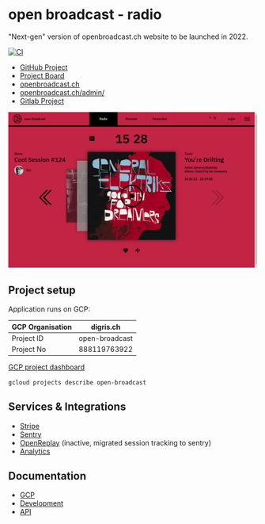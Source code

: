 # open broadcast - radio

"Next-gen" version of openbroadcast.ch website to be launched in 2022.

[![CI](https://github.com/digris/obr-web/actions/workflows/ci.yaml/badge.svg)](https://github.com/digris/obr-web/actions/workflows/ci.yaml)

- [GitHub Project](https://github.com/digris/obr-web)
- [Project Board](https://github.com/orgs/digris/projects/2)
- [openbroadcast.ch](https://openbroadcast.ch/)
- [openbroadcast.ch/admin/](https://openbroadcast.ch/admin/)
- [Gitlab Project](https://gitlab.com/digris/open-broadcast/openbroadcast.ch)


![screen - radio](docs/screens/radio.png?raw=true "Radio")


## Project setup

Application runs on GCP:

| GCP Organisation | digris.ch      |
|------------------|----------------|
| Project ID       | open-broadcast |
| Project No       | 888119763922   |

[GCP project dashboard](https://console.cloud.google.com/home/dashboard?project=open-broadcast)

```shell
gcloud projects describe open-broadcast
```


## Services & Integrations

- [Stripe](https://...)
- [Sentry](https://sentry.io/organizations/obr/projects/obr/?project=5953969)
- [OpenReplay](https://app.openreplay.com/4567/) (inactive, migrated session tracking to sentry)
- [Analytics](https://analytics.google.com/analytics/web/#/p299020254/reports/intelligenthome)

## Documentation

- [GCP](docs/gcp)
- [Development](docs/development)
- [API](docs/api)
